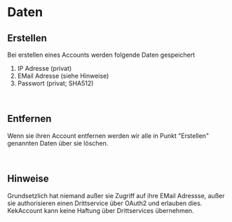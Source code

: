 # Daten
## Erstellen
Bei erstellen eines Accounts werden folgende Daten gespeichert
1. IP Adresse (privat)
2. EMail Adresse (siehe Hinweise)
3. Passwort (privat; SHA512)

<br>

## Entfernen
Wenn sie ihren Account entfernen werden wir alle in Punkt "Erstellen" genannten Daten über sie löschen.

<br>

## Hinweise
Grundsetzlich hat niemand außer sie Zugriff auf ihre EMail Adressse, außer sie authorisieren einen Drittservice über OAuth2 und erlauben dies. KekAccount kann keine Haftung über Drittservices übernehmen.